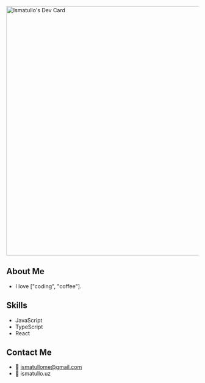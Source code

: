 
<a href="https://app.daily.dev/ismatullome"><img src="https://api.daily.dev/devcards/v2/1yOvK6mgBn8XUW5QRYQUs.png?type=wide&r=r9d" width="652" alt="Ismatullo's Dev Card"/></a>

## About Me

- I love ["coding", "coffee"].

## Skills

- JavaScript
- TypeScript
- React

## Contact Me

- :email: ismatullome@gmail.com
- :link: ismatullo.uz
